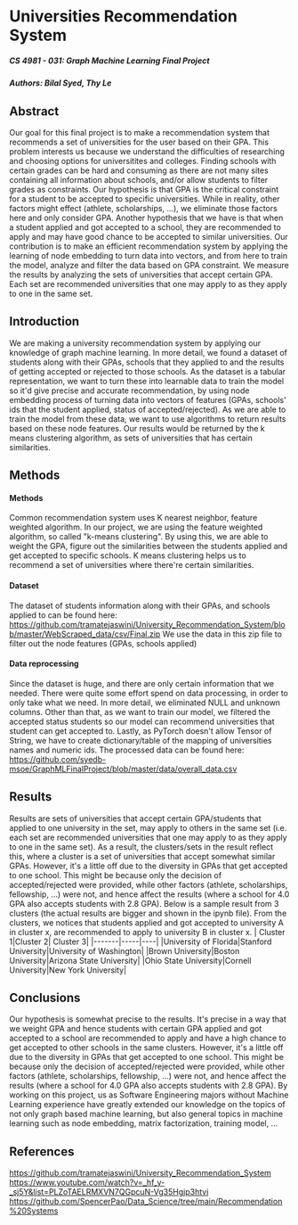 # Universities Recommendation System
##### CS 4981 - 031: Graph Machine Learning Final Project
##### Authors: Bilal Syed, Thy Le

## Abstract
Our goal for this final project is to make a recommendation system that recommends a set of universities for the user based on their GPA. This problem interests us because we understand the difficulties of researching and choosing options for universitites and colleges. Finding schools with certain grades can be hard and consuming as there are not many sites containing all information about schools, and/or allow students to filter grades as constraints. Our hypothesis is that GPA is the critical constraint for a student to be accepted to specific universities. While in reality, other factors might effect (athlete, scholarships, ...), we eliminate those factors here and only consider GPA. Another hypothesis that we have is that when a student applied and got accepted to a school, they are recommended to apply and may have good chance to be accepted to similar universities. Our contribution is to make an efficient recommendation system by applying the learning of node embedding to turn data into vectors, and from here to train the model, analyze and filter the data based on GPA constraint. We measure the results by analyzing the sets of universities that accept certain GPA. Each set are recommended universities that one may apply to as they apply to one in the same set. 
## Introduction
We are making a university recommendation system by applying our knowledge of graph machine learning. In more detail, we found a dataset of students along with their GPAs, schools that they applied to and the results of getting accepted or rejected to those schools. As the dataset is a tabular representation, we want to turn these into learnable data to train the model so it'd give precise and accurate recommendation, by using node embedding process of turning data into vectors of features (GPAs, schools' ids that the student applied, status of accepted/rejected). As we are able to train the model from these data, we want to use algorithms to return results based on these node features. Our results would be returned by the k means clustering algorithm, as sets of universities that has certain similarities.
## Methods
#### Methods
Common recommendation system uses K nearest neighbor, feature weighted algorithm. In our project, we are using the feature weighted algorithm, so called "k-means clustering". By using this, we are able to weight the GPA, figure out the similarities between the students applied and get accepted to specific schools. K means clustering helps us to recommend a set of universities where there're certain similarities.
#### Dataset
The dataset of students information along with their GPAs, and schools applied to can be found here: https://github.com/tramatejaswini/University_Recommendation_System/blob/master/WebScraped_data/csv/Final.zip
We use the data in this zip file to filter out the node features (GPAs, schools applied)
#### Data reprocessing
Since the dataset is huge, and there are only certain information that we needed. There were quite some effort spend on data processing, in order to only take what we need. In more detail, we eliminated NULL and unknown columns. Other than that, as we want to train our model, we filtered the accepted status students so our model can recommend universities that student can get accepted to. Lastly, as PyTorch doesn't allow Tensor of String, we have to create dictionary/table of the mapping of universities names and numeric ids. The processed data can be found here:
https://github.com/syedb-msoe/GraphMLFinalProject/blob/master/data/overall_data.csv

## Results
Results are sets of universities that accept certain GPA/students that applied to one university in the set, may apply to others in the same set (i.e. each set are recommended universities that one may apply to as they apply to one in the same set). As a result, the clusters/sets in the result reflect this, where a cluster is a set of universities that accept somewhat similar GPAs. However, it's a little off due to the diversity in GPAs that get accepted to one school. This might be because only the decision of accepted/rejected were provided, while other factors (athlete, scholarships, fellowship, ...) were not, and hence affect the results (where a school for 4.0 GPA also accepts students with 2.8 GPA). Below is a sample result from 3 clusters (the actual results are bigger and shown in the ipynb file). From the clusters, we notices that students applied and got accepted to university A in cluster x, are recommended to apply to university B in cluster x.
| Cluster 1|Cluster 2| Cluster 3|
|-------|-----|----|
|University of Florida|Stanford University|University of Washington|
|Brown University|Boston University|Arizona State University|
|Ohio State University|Cornell University|New York University|
## Conclusions
Our hypothesis is somewhat precise to the results. It's precise in a way that we weight GPA and hence students with certain GPA applied and got accepted to a school are recommended to apply and have a high chance to get accepted to other schools in the same clusters. However, it's a little off due to the diversity in GPAs that get accepted to one school. This might be because only the decision of accepted/rejected were provided, while other factors (athlete, scholarships, fellowship, ...) were not, and hence affect the results (where a school for 4.0 GPA also accepts students with 2.8 GPA). By working on this project, us as Software Engineering majors without Machine Learning experience have greatly extended our knowledge on the topics of not only graph based machine learning, but also general topics in machine learning such as node embedding, matrix factorization, training model, ...
## References
https://github.com/tramatejaswini/University_Recommendation_System
https://www.youtube.com/watch?v=_hf_y-_sj5Y&list=PLZoTAELRMXVN7QGpcuN-Vg35Hgjp3htvi
https://github.com/SpencerPao/Data_Science/tree/main/Recommendation%20Systems
